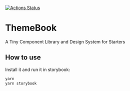 [![Actions Status](https://github.com/eeshdarthvader/themebook/workflows/PR%20checks/badge.svg)](https://github.com/eeshdarthvader/themebook/workflows/PR%20checks/badge.svg)

# ThemeBook

A Tiny Component Library and Design System for Starters

## How to use

Install it and run it in storybook:

```bash
yarn
yarn storybook
```
